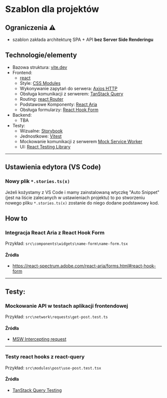# Szablon dla projektów

## Ograniczenia :warning:
 * szablon zakłada architekturę SPA + API **bez Server Side Renderingu**

## Technologie/elementy

* Bazowa struktura: [vite.dev](https://vite.dev/)
* Frontend:
  * [react](https://react.dev/)
  * Style: [CSS Modules](https://vite.dev/guide/features.html#css-modules)
  * Wykonywanie zapytań do serwera: [Axios HTTP](https://axios-http.com/)
  * Obsługa komunikacji z serwerem: [TanStack Query](https://tanstack.com/query/v5)
  * Routing: [react Router](https://reactrouter.com/)
  * Podstawowe Komponenty: [React Aria](https://react-spectrum.adobe.com/react-aria/getting-started.html)
  * Obsługa formularzy: [React Hook Form](https://react-hook-form.com/)
* Backend:
  * TBA
* Testy:
  * Wizualne: [Storybook](https://storybook.js.org/)
  * Jednostkowe: [Vitest](https://vitest.dev/)
  * Mockowanie komunikacji z serwerem [Mock Service Worker](https://mswjs.io/)
  * UI: [React Testing Library](https://testing-library.com/docs/react-testing-library/intro)

------------------------------------------------

## Ustawienia edytora (VS Code)

### Nowy plik `*.stories.ts(x)`

Jeżeli kożystamy z VS Code i mamy zainstalowaną wtyczkę "Auto Snippet" (jest na liście zalecanych w ustawieniach projektu) to po stworzeniu nowego pliku `*.stories.ts(x)` zostanie do niego dodane podstawowy kod.

## How to

### Integracja React Aria z React Hook Form

Przykład: `src\components\widgets\name-form\name-form.tsx`

#### Źródła

* https://react-spectrum.adobe.com/react-aria/forms.html#react-hook-form


---------------------------------------
## Testy:

### Mockowanie API w testach aplikacji frontendowej

Przykład: `src\network\requests\get-post.test.ts`

#### Źródła

* [MSW Intercepting request](https://mswjs.io/docs/http/intercepting-requests/)

----------------------------------------------------------------------------------

### Testy react hooks z react-query

Przykład: `src\modules\post\use-post.test.tsx`

#### Źródła

* [TanStack Query Testing](https://tanstack.com/query/v5/docs/framework/react/guides/testing)
